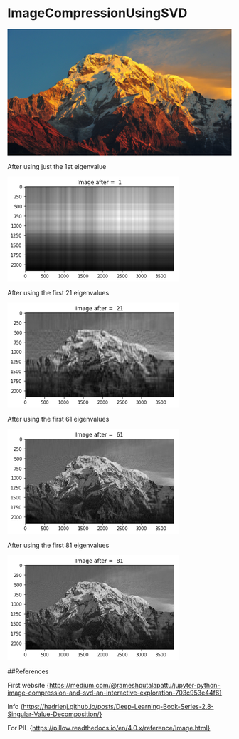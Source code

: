 # ImageCompressionUsingSVD

![Test Image](Images/image.jpg)

After using just the 1st eigenvalue

![Test Image](Images/First.png)

After using the first 21 eigenvalues

![Test Image](Images/Twentyfirst.png)

After using the first 61 eigenvalues

![Test Image](Images/sixtyone.png)

After using the first 81 eigenvalues

![Test Image](Images/eightyone.png)

##References

First website {https://medium.com/@rameshputalapattu/jupyter-python-image-compression-and-svd-an-interactive-exploration-703c953e44f6}

Info {https://hadrienj.github.io/posts/Deep-Learning-Book-Series-2.8-Singular-Value-Decomposition/}

For PIL {https://pillow.readthedocs.io/en/4.0.x/reference/Image.html}
